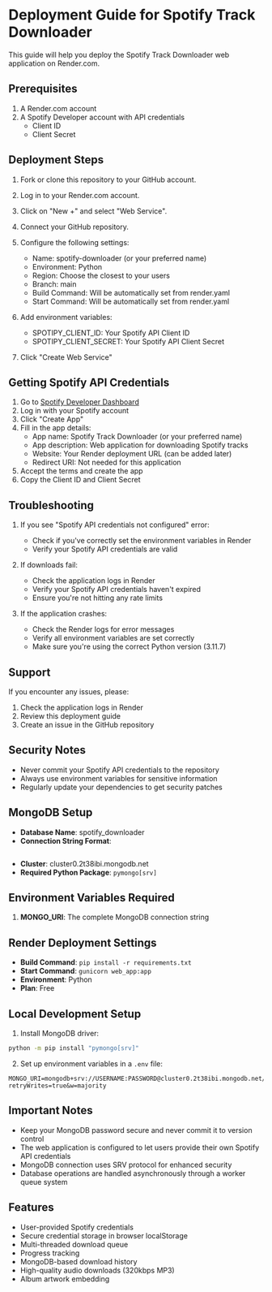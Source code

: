 # Deployment Guide for Spotify Track Downloader

This guide will help you deploy the Spotify Track Downloader web application on Render.com.

## Prerequisites

1. A Render.com account
2. A Spotify Developer account with API credentials
   - Client ID
   - Client Secret

## Deployment Steps

1. Fork or clone this repository to your GitHub account.

2. Log in to your Render.com account.

3. Click on "New +" and select "Web Service".

4. Connect your GitHub repository.

5. Configure the following settings:
   - Name: spotify-downloader (or your preferred name)
   - Environment: Python
   - Region: Choose the closest to your users
   - Branch: main
   - Build Command: Will be automatically set from render.yaml
   - Start Command: Will be automatically set from render.yaml

6. Add environment variables:
   - SPOTIPY_CLIENT_ID: Your Spotify API Client ID
   - SPOTIPY_CLIENT_SECRET: Your Spotify API Client Secret

7. Click "Create Web Service"

## Getting Spotify API Credentials

1. Go to [Spotify Developer Dashboard](https://developer.spotify.com/dashboard)
2. Log in with your Spotify account
3. Click "Create App"
4. Fill in the app details:
   - App name: Spotify Track Downloader (or your preferred name)
   - App description: Web application for downloading Spotify tracks
   - Website: Your Render deployment URL (can be added later)
   - Redirect URI: Not needed for this application
5. Accept the terms and create the app
6. Copy the Client ID and Client Secret

## Troubleshooting

1. If you see "Spotify API credentials not configured" error:
   - Check if you've correctly set the environment variables in Render
   - Verify your Spotify API credentials are valid

2. If downloads fail:
   - Check the application logs in Render
   - Verify your Spotify API credentials haven't expired
   - Ensure you're not hitting any rate limits

3. If the application crashes:
   - Check the Render logs for error messages
   - Verify all environment variables are set correctly
   - Make sure you're using the correct Python version (3.11.7)

## Support

If you encounter any issues, please:
1. Check the application logs in Render
2. Review this deployment guide
3. Create an issue in the GitHub repository

## Security Notes

- Never commit your Spotify API credentials to the repository
- Always use environment variables for sensitive information
- Regularly update your dependencies to get security patches

## MongoDB Setup
- **Database Name**: spotify_downloader
- **Connection String Format**: 
```mongodb+srv://USERNAME:PASSWORD@cluster0.2t38ibi.mongodb.net/spotify_downloader?retryWrites=true&w=majority
```
- **Cluster**: cluster0.2t38ibi.mongodb.net
- **Required Python Package**: `pymongo[srv]`

## Environment Variables Required
1. **MONGO_URI**: The complete MongoDB connection string

## Render Deployment Settings
- **Build Command**: `pip install -r requirements.txt`
- **Start Command**: `gunicorn web_app:app`
- **Environment**: Python
- **Plan**: Free

## Local Development Setup
1. Install MongoDB driver:
```bash
python -m pip install "pymongo[srv]"
```

2. Set up environment variables in a `.env` file:
```
MONGO_URI=mongodb+srv://USERNAME:PASSWORD@cluster0.2t38ibi.mongodb.net/spotify_downloader?retryWrites=true&w=majority
```

## Important Notes
- Keep your MongoDB password secure and never commit it to version control
- The web application is configured to let users provide their own Spotify API credentials
- MongoDB connection uses SRV protocol for enhanced security
- Database operations are handled asynchronously through a worker queue system

## Features
- User-provided Spotify credentials
- Secure credential storage in browser localStorage
- Multi-threaded download queue
- Progress tracking
- MongoDB-based download history
- High-quality audio downloads (320kbps MP3)
- Album artwork embedding 